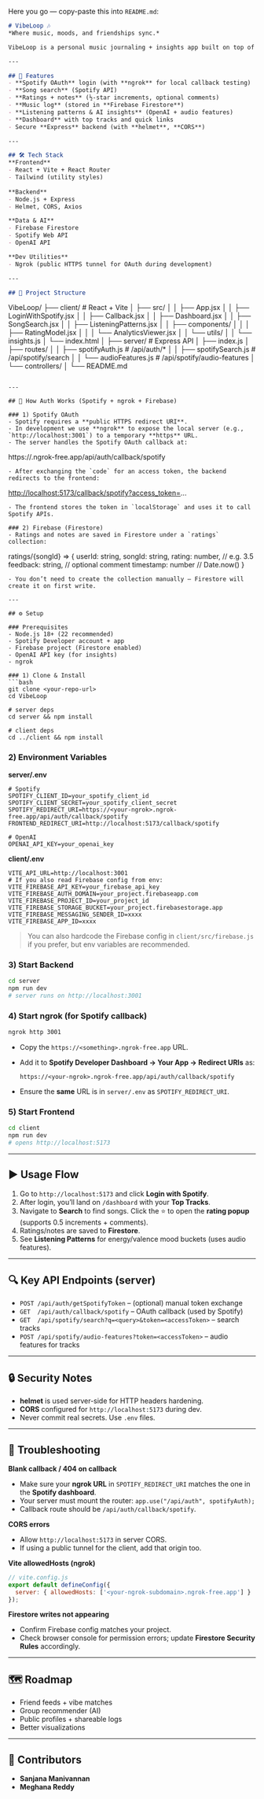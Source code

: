 Here you go — copy-paste this into `README.md`:

```markdown
# VibeLoop 🎶  
*Where music, moods, and friendships sync.*

VibeLoop is a personal music journaling + insights app built on top of the **Spotify API**. Log and rate songs, add notes/tags, and see AI-powered summaries of your listening patterns.

---

## 🚀 Features
- **Spotify OAuth** login (with **ngrok** for local callback testing)
- **Song search** (Spotify API)
- **Ratings + notes** (½-star increments, optional comments)
- **Music log** (stored in **Firebase Firestore**)
- **Listening patterns & AI insights** (OpenAI + audio features)
- **Dashboard** with top tracks and quick links
- Secure **Express** backend (with **helmet**, **CORS**)

---

## 🛠️ Tech Stack
**Frontend**
- React + Vite + React Router
- Tailwind (utility styles)
  
**Backend**
- Node.js + Express
- Helmet, CORS, Axios

**Data & AI**
- Firebase Firestore
- Spotify Web API
- OpenAI API

**Dev Utilities**
- Ngrok (public HTTPS tunnel for OAuth during development)

---

## 📂 Project Structure

```

VibeLoop/
├── client/                     # React + Vite
│   ├── src/
│   │   ├── App.jsx
│   │   ├── LoginWithSpotify.jsx
│   │   ├── Callback.jsx
│   │   ├── Dashboard.jsx
│   │   ├── SongSearch.jsx
│   │   ├── ListeningPatterns.jsx
│   │   ├── components/
│   │   │   ├── RatingModel.jsx
│   │   │   └── AnalyticsViewer.jsx
│   │   └── utils/
│   │       └── insights.js
│   └── index.html
│
├── server/                     # Express API
│   ├── index.js
│   ├── routes/
│   │   ├── spotifyAuth.js      # /api/auth/\*
│   │   ├── spotifySearch.js    # /api/spotify/search
│   │   └── audioFeatures.js    # /api/spotify/audio-features
│   └── controllers/
│
└── README.md

```

---

## 🔑 How Auth Works (Spotify + ngrok + Firebase)

### 1) Spotify OAuth
- Spotify requires a **public HTTPS redirect URI**.
- In development we use **ngrok** to expose the local server (e.g., `http://localhost:3001`) to a temporary **https** URL.
- The server handles the Spotify OAuth callback at:
```

https\://<your-ngrok-subdomain>.ngrok-free.app/api/auth/callback/spotify

```
- After exchanging the `code` for an access token, the backend redirects to the frontend:
```

[http://localhost:5173/callback/spotify?access\_token=](http://localhost:5173/callback/spotify?access_token=)...

```
- The frontend stores the token in `localStorage` and uses it to call Spotify APIs.

### 2) Firebase (Firestore)
- Ratings and notes are saved in Firestore under a `ratings` collection:
```

ratings/{songId} => {
userId: string,
songId: string,
rating: number,           // e.g. 3.5
feedback: string,         // optional comment
timestamp: number         // Date.now()
}

````
- You don’t need to create the collection manually — Firestore will create it on first write.

---

## ⚙️ Setup

### Prerequisites
- Node.js 18+ (22 recommended)
- Spotify Developer account + app
- Firebase project (Firestore enabled)
- OpenAI API key (for insights)
- ngrok

### 1) Clone & Install
```bash
git clone <your-repo-url>
cd VibeLoop

# server deps
cd server && npm install

# client deps
cd ../client && npm install
````

### 2) Environment Variables

**server/.env**

```
# Spotify
SPOTIFY_CLIENT_ID=your_spotify_client_id
SPOTIFY_CLIENT_SECRET=your_spotify_client_secret
SPOTIFY_REDIRECT_URI=https://<your-ngrok>.ngrok-free.app/api/auth/callback/spotify
FRONTEND_REDIRECT_URI=http://localhost:5173/callback/spotify

# OpenAI
OPENAI_API_KEY=your_openai_key
```

**client/.env**

```
VITE_API_URL=http://localhost:3001
# If you also read Firebase config from env:
VITE_FIREBASE_API_KEY=your_firebase_api_key
VITE_FIREBASE_AUTH_DOMAIN=your_project.firebaseapp.com
VITE_FIREBASE_PROJECT_ID=your_project_id
VITE_FIREBASE_STORAGE_BUCKET=your_project.firebasestorage.app
VITE_FIREBASE_MESSAGING_SENDER_ID=xxxx
VITE_FIREBASE_APP_ID=xxxx
```

> You can also hardcode the Firebase config in `client/src/firebase.js` if you prefer, but env variables are recommended.

### 3) Start Backend

```bash
cd server
npm run dev
# server runs on http://localhost:3001
```

### 4) Start ngrok (for Spotify callback)

```bash
ngrok http 3001
```

* Copy the `https://<something>.ngrok-free.app` URL.
* Add it to **Spotify Developer Dashboard → Your App → Redirect URIs** as:

  ```
  https://<your-ngrok>.ngrok-free.app/api/auth/callback/spotify
  ```
* Ensure the **same** URL is in `server/.env` as `SPOTIFY_REDIRECT_URI`.

### 5) Start Frontend

```bash
cd client
npm run dev
# opens http://localhost:5173
```

---

## ▶️ Usage Flow

1. Go to `http://localhost:5173` and click **Login with Spotify**.
2. After login, you’ll land on `/dashboard` with your **Top Tracks**.
3. Navigate to **Search** to find songs. Click the ⭐ to open the **rating popup** (supports 0.5 increments + comments).
4. Ratings/notes are saved to **Firestore**.
5. See **Listening Patterns** for energy/valence mood buckets (uses audio features).

---

## 🔍 Key API Endpoints (server)

* `POST /api/auth/getSpotifyToken` – (optional) manual token exchange
* `GET  /api/auth/callback/spotify` – OAuth callback (used by Spotify)
* `GET  /api/spotify/search?q=<query>&token=<accessToken>` – search tracks
* `POST /api/spotify/audio-features?token=<accessToken>` – audio features for tracks

---

## 🔒 Security Notes

* **helmet** is used server-side for HTTP headers hardening.
* **CORS** configured for `http://localhost:5173` during dev.
* Never commit real secrets. Use `.env` files.

---

## 🧰 Troubleshooting

**Blank callback / 404 on callback**

* Make sure your **ngrok URL** in `SPOTIFY_REDIRECT_URI` matches the one in the **Spotify dashboard**.
* Your server must mount the router: `app.use("/api/auth", spotifyAuth);`
* Callback route should be `/api/auth/callback/spotify`.

**CORS errors**

* Allow `http://localhost:5173` in server CORS.
* If using a public tunnel for the client, add that origin too.

**Vite allowedHosts (ngrok)**

```js
// vite.config.js
export default defineConfig({
  server: { allowedHosts: ['<your-ngrok-subdomain>.ngrok-free.app'] }
});
```

**Firestore writes not appearing**

* Confirm Firebase config matches your project.
* Check browser console for permission errors; update **Firestore Security Rules** accordingly.

---

## 🗺️ Roadmap

* Friend feeds + vibe matches
* Group recommender (AI)
* Public profiles + shareable logs
* Better visualizations

---

## 👥 Contributors

* **Sanjana Manivannan**
* **Meghana Reddy**





